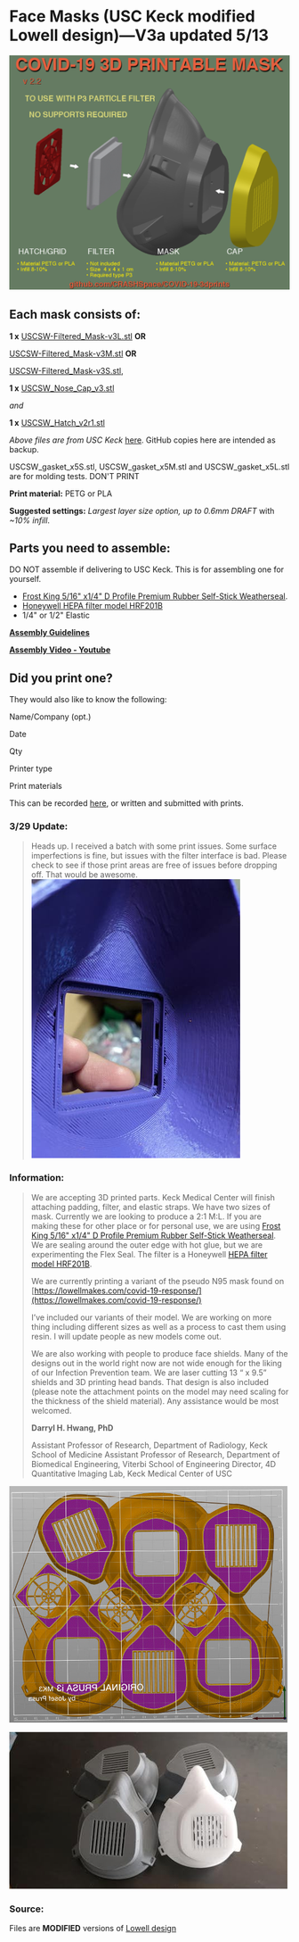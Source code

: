 # Face Masks (USC Keck modified Lowell design)—V3a updated 5/13
![Face mask render](https://raw.githubusercontent.com/CRASHSpace/COVID-19-3dprints/master/images/facemask_USCV2-render.png)

## Each mask consists of:
**1 x** [USCSW-Filtered_Mask-v3L.stl](https://github.com/CRASHSpace/COVID-19-3dprints/raw/master/Face%20Mask/USCSW-Filtered_Mask-v3L.stl) **OR**

[USCSW-Filtered_Mask-v3M.stl](https://github.com/CRASHSpace/COVID-19-3dprints/raw/master/Face%20Mask/USCSW-Filtered_Mask-v3M.stl) **OR**

[USCSW-Filtered_Mask-v3S.stl](https://github.com/CRASHSpace/COVID-19-3dprints/raw/master/Face%20Mask/USCSW-Filtered_Mask-v3S.stl),

**1 x** [USCSW_Nose_Cap_v3.stl](https://github.com/CRASHSpace/COVID-19-3dprints/raw/master/Face%20Mask/USCSW_Nose_Cap_v3.stl)

*and*

**1 x** [USCSW_Hatch_v2r1.stl](https://github.com/CRASHSpace/COVID-19-3dprints/raw/master/Face%20Mask/USCSW_Hatch_v2r1.stl)

*Above files are from USC Keck* [here](https://drive.google.com/drive/folders/11wPkq75T5fu1r9JX5doEOuPz13cvkt-k). GitHub copies here are intended as backup.

USCSW_gasket_x5S.stl, USCSW_gasket_x5M.stl and USCSW_gasket_x5L.stl are for molding tests. DON'T PRINT

**Print material:** PETG or PLA

**Suggested settings:** *Largest layer size option, up to 0.6mm DRAFT* with *~10% infill*.

## Parts you need to assemble:
DO NOT assemble if delivering to USC Keck. This is for assembling one for yourself.

* [Frost King 5/16" x1/4" D Profile Premium Rubber Self-Stick Weatherseal](https://smile.amazon.com/Frost-King-Self-Stick-Weatherseal-D-Section/dp/B000B4N3O0/ref=sr_1_1?keywords=Frost+King+5%2F16%22+x1%2F4%22+D+Profile+Premium+Rubber+Self-Stick+Weatherseal&qid=1585453260&s=home-garden&sr=1-1). 
* [Honeywell HEPA filter model HRF201B](https://smile.amazon.com/Flintar-Replacement-Compatible-Honeywell-HRF201B/dp/B07SQ5NHJ7/ref=sr_1_5)
* 1/4" or 1/2" Elastic

**[Assembly Guidelines](https://github.com/CRASHSpace/COVID-19-3dprints/blob/master/Face%20Mask/Pseudo%20N95%203D%20Printed%20Masks.pdf)**  

**[Assembly Video - Youtube](https://www.youtube.com/watch?v=TImIaytAqlc&feature=youtu.be)**

## Did you print one?
They would also like to know the following:

Name/Company (opt.)

Date

Qty

Printer type

Print materials

This can be recorded [here](https://airtable.com/shrZCoERKFkLPPHIm), or written and submitted with prints.

### 3/29 Update:
> Heads up. I received a batch with some print issues. Some surface imperfections is fine, but issues with the filter interface is bad. Please check to see if those print areas are free of issues before dropping off. That would be awesome.
![Check Prints](https://raw.githubusercontent.com/CRASHSpace/COVID-19-3dprints/master/images/facemask-checkPrints.jpg)

### Information:
> We are accepting 3D printed parts. Keck Medical Center will finish attaching padding, filter, and elastic straps. We have two sizes of mask. Currently we are looking to produce a 2:1  M:L. If you are making these for other place or for personal use, we are using [Frost King 5/16" x1/4" D Profile Premium Rubber Self-Stick Weatherseal](https://smile.amazon.com/Frost-King-Self-Stick-Weatherseal-D-Section/dp/B000B4N3O0/ref=sr_1_1?keywords=Frost+King+5%2F16%22+x1%2F4%22+D+Profile+Premium+Rubber+Self-Stick+Weatherseal&qid=1585453260&s=home-garden&sr=1-1). We are sealing around the outer edge with hot glue, but we are experimenting the Flex Seal. The filter is a Honeywell [HEPA filter model HRF201B](https://smile.amazon.com/Flintar-Replacement-Compatible-Honeywell-HRF201B/dp/B07SQ5NHJ7/ref=sr_1_5).
> 
> We are currently printing a variant of the pseudo N95 mask found on [https://lowellmakes.com/covid-19-response/](https://lowellmakes.com/covid-19-response/)
> 
> I’ve included our variants of their model. We are working on more thing including different sizes as well as a process to cast them using resin. I will update people as new models come out.
> 
> We are also working with people to produce face shields. Many of the designs out in the world right now are not wide enough for the liking of our Infection Prevention team. We are laser cutting 13 “ x 9.5” shields and 3D printing head bands. That design is also included (please note the attachment points on the model may need scaling for the thickness of the shield material).
> Any assistance would be most welcomed.
> 
> **Darryl H. Hwang, PhD**
> 
> Assistant Professor of Research, Department of Radiology, Keck School of Medicine
> Assistant Professor of Research, Department of Biomedical Engineering, Viterbi School of Engineering
> Director, 4D Quantitative Imaging Lab, Keck Medical Center of USC


![Face mask layout](https://raw.githubusercontent.com/CRASHSpace/COVID-19-3dprints/master/images/facemask_USCV2-layout.jpg)

![Assembled Face masks](https://raw.githubusercontent.com/CRASHSpace/COVID-19-3dprints/master/images/facemask_USCV2-print.jpg)


### Source:
Files are **MODIFIED** versions of [Lowell design](https://lowellmakes.com/covid-19-response/)
